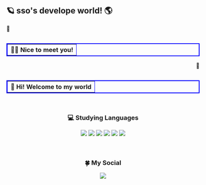 🪐 sso's develope world! 🌎
<br>
---
<table width="300" border="2" bordercolor="blue" align="left">
        <tr>
          <p align="left">💬</p>
          <th>🙋‍♀️ Nice to meet you!</th>
        </tr>
</table>

<br>

<table width="300" border="2" bordercolor="blue" align="right">
        <tr>
          <p align="right">💬</p>
          <th>🐬 Hi! Welcome to my world</th>
        </tr>
</table>

<br>
<br>

---

<br>

<h3><p align="center">💻 Studying Languages</p></h3>
<div align="center">
  <img src="https://img.shields.io/badge/java-007396?style=for-the-badge&logo=java&logoColor=white">
  <img src="https://img.shields.io/badge/C-A8B9CC?style=for-the-badge&logo=C&logoColor=white">
  <img src="https://img.shields.io/badge/C++-00599C?style=for-the-badge&logo=c++&logoColor=white">
  <img src="https://img.shields.io/badge/html5-E34F26?style=for-the-badge&logo=html5&logoColor=white">
  <img src="https://img.shields.io/badge/Kotlin-7F52FF?style=for-the-badge&logo=Kotlin&logoColor=white">
  <img src="https://img.shields.io/badge/JavaScript-F7DF1E?style=for-the-badge&logo=JavaScript&logoColor=white">
  
  </div>
  
  <br>
  <br>
  
  <h3><p align="center">🍀 My Social
  <div align="center">
    <a href="https://www.instagram.com/ehfrhfosso"><img src="https://img.shields.io/badge/Instagram-%23E4405F.svg?style=for-the-badge&logo=Instagram&logoColor=white&link=https://www.instagram.com/ehfrhfosso"/></a>
    </div>
    
  <br>
  <br>


  
  
<!--
**phinsso/phinsso** is a ✨ _special_ ✨ repository because its `README.md` (this file) appears on your GitHub profile.

Here are some ideas to get you started:

- 🔭 I’m currently working on ...
- 🌱 I’m currently learning ...
- 👯 I’m looking to collaborate on ...
- 🤔 I’m looking for help with ...
- 💬 Ask me about ...
- 📫 How to reach me: ...
- 😄 Pronouns: ...
- ⚡ Fun fact: ...
-->

